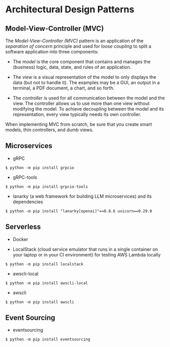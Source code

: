 # Architectural Design Patterns

## Model-View-Controller (MVC)

The *Model-View-Controller (MVC)* pattern is an application of the *separation of concern* principle and 
used for *loose coupling* to split a software application into three components:

- The *model* is the core component that contains and manages 
the (business) logic, data, state, and rules of an application.

- The *view* is a visual representation of the model to only displays the data (but not to handle it).
The examples may be a GUI, an output in a terminal, a PDF document, a chart, and so forth. 

- The *controller* is used for all communication between the model and the view. 
The controller allows us to use more than one view without modifying the model.
To achieve decoupling between the model and its representation, every view typically needs its own controller.

When implementing MVC from scratch, be sure that you create smart models, thin controllers, and dumb views.

## Microservices

- gRPC
```unix
$ python -m pip install grpcio
```

- gRPC-tools
```unix
$ python -m pip install grpcio-tools
```

- lanarky (a web framework for building LLM microservices) and its dependencies
```unix
$ python -m pip install "lanarky[openai]"==0.8.6 uvicorn==0.29.0
```

## Serverless

- Docker

- LocalStack (cloud service emulator that runs in a single container on your laptop or in your CI environment) for testing AWS Lambda locally
```unix
$ python -m pip install localstack
```

- awscli-local
```unix
$ python -m pip install awscli-local
```

- awscli
```unix
$ python -m pip install awscli
```

## Event Sourcing

- eventsourcing
```unix
$ python -m pip install eventsourcing
```